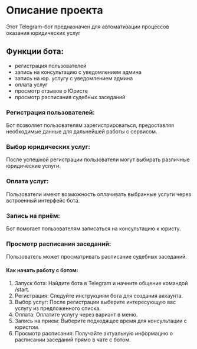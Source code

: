 # Описание проекта
Этот Telegram-бот предназначен для автоматизации процессов оказания юридических услуг

## Функции бота:
- регистрация пользователей
- запись на консультацию с уведомлением админа
- запись на юр. услугу с уведомлением админа
- оплата услуг
- просмотр отзывов о Юристе
- просмотр расписания судебных заседаний 


### Регистрация пользователей:
Бот позволяет пользователям зарегистрироваться, предоставляя необходимые данные для дальнейшей работы с сервисом.

### Выбор юридических услуг:
После успешной регистрации пользователи могут выбирать различные юридические услуги.

### Оплата услуг:
Пользователи имеют возможность оплачивать выбранные услуги через встроенный интерфейс бота.

### Запись на приём:
Бот помогает пользователям записаться на консультацию к юристу.

### Просмотр расписания заседаний:
Пользователь может просматривать расписание судебных заседаний.

#### Как начать работу с ботом:
1. Запуск бота: Найдите бота в Telegram и начните общение командой /start.
2. Регистрация: Следуйте инструкциям бота для создания аккаунта.
3. Выбор услуг: После регистрации выберите интересующую вас услугу из предложенного списка.
4. Оплата: Оплатите услугу через вариант в меню.
5. Запись на прием: Выберите подходящее время для консультации с юристом.
6. Просмотр расписания: Получайте актуальную информацию о расписании заседаний прямо в чате с ботом.

